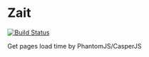 # Zait
[![Build Status](https://travis-ci.org/ket4yii/zait.svg?branch=v0.2.x)](https://travis-ci.org/ket4yii/zait)

Get pages load time by PhantomJS/CasperJS
